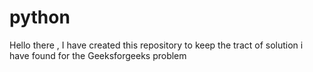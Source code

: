 # python
Hello there , I have created this repository to keep the tract of solution i have found for the Geeksforgeeks problem 
